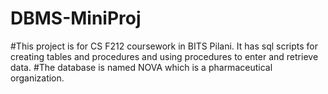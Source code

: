 # DBMS-MiniProj
#This project is for CS F212 coursework in BITS Pilani. It has sql scripts for creating tables and procedures and using procedures to enter and retrieve data.
#The database is named NOVA which is a pharmaceutical organization.
